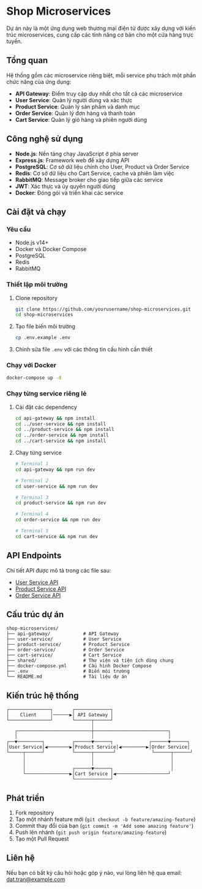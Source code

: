 # Shop Microservices

Dự án này là một ứng dụng web thương mại điện tử được xây dựng với kiến trúc microservices, cung cấp các tính năng cơ bản cho một cửa hàng trực tuyến.

## Tổng quan

Hệ thống gồm các microservice riêng biệt, mỗi service phụ trách một phần chức năng của ứng dụng:

- **API Gateway**: Điểm truy cập duy nhất cho tất cả các microservice
- **User Service**: Quản lý người dùng và xác thực
- **Product Service**: Quản lý sản phẩm và danh mục
- **Order Service**: Quản lý đơn hàng và thanh toán
- **Cart Service**: Quản lý giỏ hàng và phiên người dùng

## Công nghệ sử dụng

- **Node.js**: Nền tảng chạy JavaScript ở phía server
- **Express.js**: Framework web để xây dựng API
- **PostgreSQL**: Cơ sở dữ liệu chính cho User, Product và Order Service
- **Redis**: Cơ sở dữ liệu cho Cart Service, cache và phiên làm việc
- **RabbitMQ**: Message broker cho giao tiếp giữa các service
- **JWT**: Xác thực và ủy quyền người dùng
- **Docker**: Đóng gói và triển khai các service

## Cài đặt và chạy

### Yêu cầu

- Node.js v14+ 
- Docker và Docker Compose
- PostgreSQL
- Redis
- RabbitMQ

### Thiết lập môi trường

1. Clone repository
   ```bash
   git clone https://github.com/yourusername/shop-microservices.git
   cd shop-microservices
   ```

2. Tạo file biến môi trường
   ```bash
   cp .env.example .env
   ```

3. Chỉnh sửa file `.env` với các thông tin cấu hình cần thiết

### Chạy với Docker

```bash
docker-compose up -d
```

### Chạy từng service riêng lẻ

1. Cài đặt các dependency
   ```bash
   cd api-gateway && npm install
   cd ../user-service && npm install
   cd ../product-service && npm install
   cd ../order-service && npm install
   cd ../cart-service && npm install
   ```

2. Chạy từng service
   ```bash
   # Terminal 1
   cd api-gateway && npm run dev
   
   # Terminal 2
   cd user-service && npm run dev
   
   # Terminal 3
   cd product-service && npm run dev
   
   # Terminal 4
   cd order-service && npm run dev
   
   # Terminal 5
   cd cart-service && npm run dev
   ```

## API Endpoints

Chi tiết API được mô tả trong các file sau:
- [User Service API](API_DOCUMENTATION.md)
- [Product Service API](PRODUCT_SERVICE_API.md)
- [Order Service API](ORDER_SERVICE_API.md)

## Cấu trúc dự án

```
shop-microservices/
├── api-gateway/            # API Gateway
├── user-service/           # User Service
├── product-service/        # Product Service
├── order-service/          # Order Service
├── cart-service/           # Cart Service
├── shared/                 # Thư viện và tiện ích dùng chung
├── docker-compose.yml      # Cấu hình Docker Compose
├── .env                    # Biến môi trường
└── README.md               # Tài liệu dự án
```

## Kiến trúc hệ thống

```
┌───────────────┐       ┌─────────────┐
│    Client     │──────▶│ API Gateway │
└───────────────┘       └──────┬──────┘
                               │
   ┌───────────────────────────┼───────────────────────────┐
   │                           │                           │
┌──▼─────────┐          ┌──────▼──────┐             ┌──────▼──────┐
│User Service│◀────────▶│Product Service│◀─────────▶│Order Service│
└─────┬──────┘          └──────┬───────┘             └──────┬──────┘
      │                        │                            │
      │                        │                            │
      │                 ┌──────▼──────┐                     │
      └────────────────▶│Cart Service │◀───────────────────┘
                        └─────────────┘
```

## Phát triển

1. Fork repository
2. Tạo một nhánh feature mới (`git checkout -b feature/amazing-feature`)
3. Commit thay đổi của bạn (`git commit -m 'Add some amazing feature'`)
4. Push lên nhánh (`git push origin feature/amazing-feature`)
5. Tạo một Pull Request

## Liên hệ

Nếu bạn có bất kỳ câu hỏi hoặc góp ý nào, vui lòng liên hệ qua email: dat.tran@example.com 